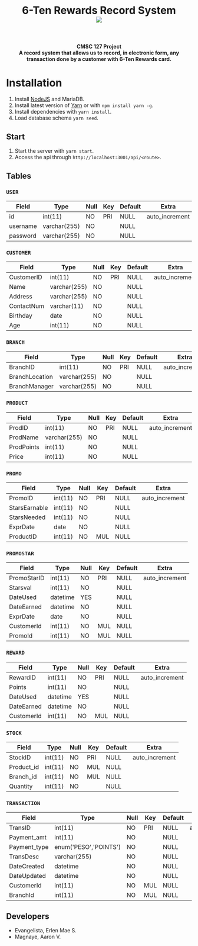 <h1 align="center"></br>6-Ten Rewards Record System </br>
	<img src="https://img.shields.io/badge/status-development-yellow.svg" />
</h1>
</br>
<h4 align="center">CMSC 127 Project </br> A record system that allows us to record, in electronic form, any transaction done by a customer with 6-Ten Rewards card.
</h4>

# Installation
1. Install [NodeJS](https://nodejs.org/en/download/) and MariaDB.
2. Install latest version of [Yarn](https://yarnpkg.com/en/docs/install#alternatives-tab) or with `npm install yarn -g`.
3. Install dependencies with `yarn install`.
4. Load database schema `yarn seed`.

## Start
1. Start the server with `yarn start`.
2. Access the api through `http://localhost:3001/api/<route>`.



## Tables 

### `USER`

| Field    | Type         | Null | Key | Default | Extra          |
|----------|--------------|------|-----|---------|----------------|
| id       | int(11)      | NO   | PRI | NULL    | auto_increment |
| username | varchar(255) | NO   |     | NULL    |                |
| password | varchar(255) | NO   |     | NULL    |                |


### `CUSTOMER`

| Field      | Type         | Null | Key | Default | Extra          |
|------------|--------------|------|-----|---------|----------------|
| CustomerID | int(11)      | NO   | PRI | NULL    | auto_increment |
| Name       | varchar(255) | NO   |     | NULL    |                |
| Address    | varchar(255) | NO   |     | NULL    |                |
| ContactNum | varchar(11)  | NO   |     | NULL    |                |
| Birthday   | date         | NO   |     | NULL    |                |
| Age        | int(11)      | NO   |     | NULL    |                |


### `BRANCH`

| Field          | Type         | Null | Key | Default | Extra          |
|----------------|--------------|------|-----|---------|----------------|
| BranchID       | int(11)      | NO   | PRI | NULL    | auto_increment |
| BranchLocation | varchar(255) | NO   |     | NULL    |                |
| BranchManager  | varchar(255) | NO   |     | NULL    |                |


### `PRODUCT`

| Field      | Type         | Null | Key | Default | Extra          |
|------------|--------------|------|-----|---------|----------------|
| ProdID     | int(11)      | NO   | PRI | NULL    | auto_increment |
| ProdName   | varchar(255) | NO   |     | NULL    |                |
| ProdPoints | int(11)      | NO   |     | NULL    |                |
| Price      | int(11)      | NO   |     | NULL    |                |


### `PROMO`

| Field         | Type    | Null | Key | Default | Extra          |
|---------------|---------|------|-----|---------|----------------|
| PromoID       | int(11) | NO   | PRI | NULL    | auto_increment |
| StarsEarnable | int(11) | NO   |     | NULL    |                |
| StarsNeeded   | int(11) | NO   |     | NULL    |                |
| ExprDate      | date    | NO   |     | NULL    |                |
| ProductID     | int(11) | NO   | MUL | NULL    |                |


### `PROMOSTAR`

| Field       | Type     | Null | Key | Default | Extra          |
|-------------|----------|------|-----|---------|----------------|
| PromoStarID | int(11)  | NO   | PRI | NULL    | auto_increment |
| Starsval    | int(11)  | NO   |     | NULL    |                |
| DateUsed    | datetime | YES  |     | NULL    |                |
| DateEarned  | datetime | NO   |     | NULL    |                |
| ExprDate    | date     | NO   |     | NULL    |                |
| CustomerId  | int(11)  | NO   | MUL | NULL    |                |
| PromoId     | int(11)  | NO   | MUL | NULL    |                |


### `REWARD`

| Field      | Type     | Null | Key | Default | Extra          |
|------------|----------|------|-----|---------|----------------|
| RewardID   | int(11)  | NO   | PRI | NULL    | auto_increment |
| Points     | int(11)  | NO   |     | NULL    |                |
| DateUsed   | datetime | YES  |     | NULL    |                |
| DateEarned | datetime | NO   |     | NULL    |                |
| CustomerId | int(11)  | NO   | MUL | NULL    |                |


### `STOCK`

| Field      | Type    | Null | Key | Default | Extra          |
|------------|---------|------|-----|---------|----------------|
| StockID    | int(11) | NO   | PRI | NULL    | auto_increment |
| Product_id | int(11) | NO   | MUL | NULL    |                |
| Branch_id  | int(11) | NO   | MUL | NULL    |                |
| Quantity   | int(11) | NO   |     | NULL    |                |


### `TRANSACTION`

| Field        | Type                  | Null | Key | Default | Extra          |
|--------------|-----------------------|------|-----|---------|----------------|
| TransID      | int(11)               | NO   | PRI | NULL    | auto_increment |
| Payment_amt  | int(11)               | NO   |     | NULL    |                |
| Payment_type | enum('PESO','POINTS') | NO   |     | NULL    |                |
| TransDesc    | varchar(255)          | NO   |     | NULL    |                |
| DateCreated  | datetime              | NO   |     | NULL    |                |
| DateUpdated  | datetime              | NO   |     | NULL    |                |
| CustomerId   | int(11)               | NO   | MUL | NULL    |                |
| BranchId     | int(11)               | NO   | MUL | NULL    |                |


## Developers
* Evangelista, Erlen Mae S.
* Magnaye, Aaron V.